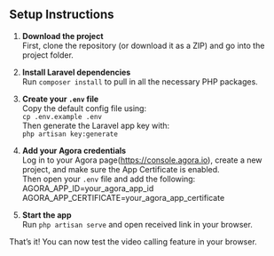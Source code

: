 ## Setup Instructions

1. **Download the project**  
   First, clone the repository (or download it as a ZIP) and go into the project folder.

2. **Install Laravel dependencies**  
   Run `composer install` to pull in all the necessary PHP packages.

3. **Create your `.env` file**  
   Copy the default config file using:  
   `cp .env.example .env`  
   Then generate the Laravel app key with:  
   `php artisan key:generate`

4. **Add your Agora credentials**  
   Log in to your Agora page(https://console.agora.io), create a new project, and make sure the App Certificate is enabled.  
   Then open your `.env` file and add the following:
   AGORA_APP_ID=your_agora_app_id
   AGORA_APP_CERTIFICATE=your_agora_app_certificate

5. **Start the app**  
   Run `php artisan serve` and open received link in your browser.

That’s it! You can now test the video calling feature in your browser.

